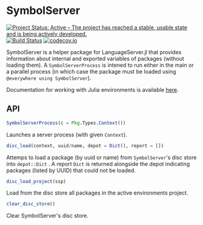 # SymbolServer

[![Project Status: Active – The project has reached a stable, usable state and is being actively developed.](https://www.repostatus.org/badges/latest/active.svg)](https://www.repostatus.org/#active)
[![Build Status](https://travis-ci.org/julia-vscode/SymbolServer.jl.svg?branch=master)](https://travis-ci.org/julia-vscode/SymbolServer.jl)
[![codecov.io](http://codecov.io/github/julia-vscode/SymbolServer.jl/coverage.svg?branch=master)](http://codecov.io/github/julia-vscode/SymbolServer.jl?branch=master)

SymbolServer is a helper package for LanguageServer.jl that provides information about internal and exported variables of packages (without loading them). A `SymbolServerProcess` is intened to run either in the main or a parallel process (in which case the package must be loaded using `@everywhere using SymbolServer`).

Documentation for working with Julia environments is available [here](https://github.com/JuliaLang/Pkg.jl).


## API

```julia
SymbolServerProcess(c = Pkg.Types.Context())
```
Launches a server process (with given `Context`). 

```julia
disc_load(context, uuid/name, depot = Dict(), report = [])
```
Attemps to load a package (by uuid or name) from `SymbolServer`'s disc store into `depot::Dict` . A report `Dict` is returned alongside the depot indicating packages (listed by UUID) that could not be loaded.


```julia
disc_load_project(ssp)
```
Load from the disc store all packages in the active environments project. 

```julia
clear_disc_store()
```
Clear SymbolServer's disc store.



